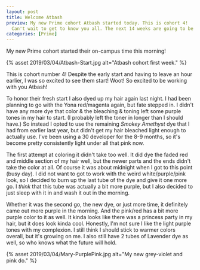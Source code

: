 ```yaml
---
layout: post
title: Welcome Atbash
preview: My new Prime cohort Atbash started today. This is cohort 4!   
  Can't wait to get to know you all. The next 14 weeks are going to be awesome. 
categories: [Prime]
---
```


My new Prime cohort started their on-campus time this morning! 

{% asset 2019/03/04/Atbash-Start.jpg alt="Atbash cohort first week." %}

This is cohort number 4! Despite the early start and having to leave an hour earlier, I was so excited to see them start!  Woot!  So excited to be working with you Atbash!

To honor their fresh start I also dyed up my hair again last night. I had been planning to go with the Yona red/magenta again, but fate stepped in. I didn't have any more dye that color & the bleaching & toning left some purple tones in my hair to start. (I probably left the toner in longer than I should have.) So instead I opted to use the remaining *Smokey Amethyst* dye that I had from earlier last year, but didn't get my hair bleached light enough to actually use. I've been using a 30 developer for the 8-9 months, so it's become pretty consistently light under all that pink now. 

The first attempt at coloring it didn't take too well. It did dye the faded red and middle section of my hair well, but the newer parts and the ends didn't take the color at all. Of course it was about midnight when I got to this point (busy day). I did not want to got to work with the weird white/purple/pink look, so I decided to burn up the last tube of the dye and give it one more go. I *think* that this tube was actually a bit more purple, but I also decided to just sleep with it in and wash it out in the morning. 

Whether it was the second go, the new dye, or just more time, it definitely came out more purple in the morning. And the pink/red has a bit more purple color to it as well. It kinda looks like there was a princess party in my hair, but it does look kinda cool. Honestly, I'm not sure I like the light purple tones with my complexion. I still think I should stick to warmer colors overall, but it's growing on me. I also still have 2 tubes of Lavender dye as well, so who knows what the future will hold.

{% asset 2019/03/04/Mary-PurplePink.jpg alt="My new grey-violet and pink do." %}


